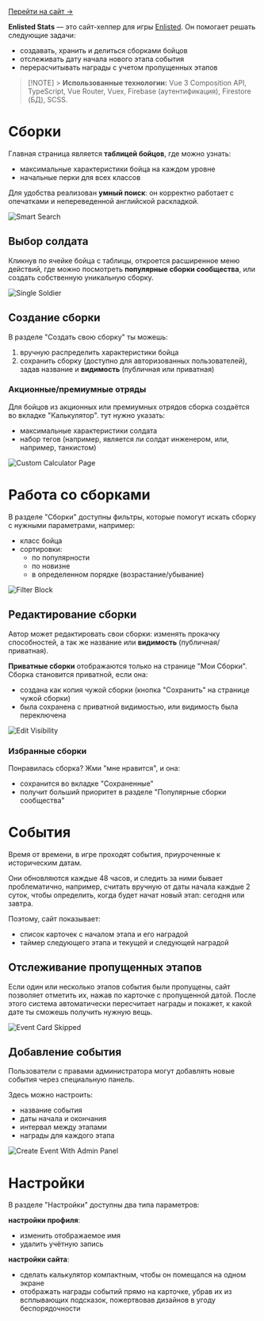[Перейти на сайт →](https://enlisted-stats.web.app/)

**Enlisted Stats** — это сайт-хелпер для игры [Enlisted](https://enlisted.net/). Он помогает решать следующие задачи:

- создавать, хранить и делиться сборками бойцов
- отслеживать дату начала нового этапа события
- перерасчитывать награды с учетом пропущенных этапов

> [!NOTE] > **Использованные технологии:** Vue 3 Composition API, TypeScript, Vue Router, Vuex, Firebase (аутентификация), Firestore (БД), SCSS.

# Сборки

Главная страница является **таблицей бойцов**, где можно узнать:

- максимальные характеристики бойца на каждом уровне
- начальные перки для всех классов

Для удобства реализован **умный поиск**: он корректно работает с опечатками и непереведенной английской раскладкой.

![Smart Search](src/assets/readme/01_SmartSearch.png)

## Выбор солдата

Кликнув по ячейке бойца с таблицы, откроется расширенное меню действий, где можно посмотреть **популярные сборки сообщества**, или создать собственную уникальную сборку.

![Single Soldier](src/assets/readme/02_SingleSoldier.png)

## Создание сборки

В разделе "Создать свою сборку" ты можешь:

1. вручную распределить характеристики бойца
2. сохранить сборку (доступно для авторизованных пользователей), задав название и **видимость** (публичная или приватная)

### Акционные/премиумные отряды

Для бойцов из акционных или премиумных отрядов сборка создаётся во вкладке "Калькулятор". тут нужно указать:

- максимальные характеристики солдата
- набор тегов (например, является ли солдат инженером, или, например, танкистом)

![Custom Calculator Page](src/assets/readme/03_CustomCalculator.png)

# Работа со сборками

В разделе "Сборки" доступны фильтры, которые помогут искать сборку с нужными параметрами, например:

- класс бойца
- сортировки:
  - по популярности
  - по новизне
  - в определенном порядке (возрастание/убывание)

![Filter Block](src/assets/readme/04_FilterBlock.png)

## Редактирование сборки

Автор может редактировать свои сборки: изменять прокачку способностей, а так же название или **видимость** (публичная/приватная).

**Приватные сборки** отображаются только на странице "Мои Сборки". Сборка становится приватной, если она:

- создана как копия чужой сборки (кнопка "Сохранить" на странице чужой сборки)
- была сохранена с приватной видимостью, или видимость была переключена

![Edit Visibility](src/assets/readme/05_EditVisibility.png)

### Избранные сборки

Понравилась сборка? Жми "мне нравится", и она:

- сохранится во вкладке "Сохраненные"
- получит больший приоритет в разделе "Популярные сборки сообщества"

# События

Время от времени, в игре проходят события, приуроченные к историческим датам.

Они обновляются каждые 48 часов, и следить за ними бывает проблематично, например, считать вручную от даты начала каждые 2 суток, чтобы определить, когда будет начат новый этап: сегодня или завтра.

Поэтому, сайт показывает:

- список карточек с началом этапа и его наградой
- таймер следующего этапа и текущей и следующей наградой

## Отслеживание пропущенных этапов

Если один или несколько этапов события были пропущены, сайт позволяет отметить их, нажав по карточке с пропущенной датой.
После этого система автоматически пересчитает награды и покажет, к какой дате ты сможешь получить нужную вещь.

![Event Card Skipped](src/assets/readme/06_EventCardSkipped.png)

## Добавление события

Пользователи с правами администратора могут добавлять новые события через специальную панель.

Здесь можно настроить:

- название события
- даты начала и окончания
- интервал между этапами
- награды для каждого этапа

![Create Event With Admin Panel](src/assets/readme/07_AdminPanel.png)

# Настройки

В разделе "Настройки" доступны два типа параметров:

**настройки профиля**:

- изменить отображаемое имя
- удалить учётную запись

**настройки сайта**:

- сделать калькулятор компактным, чтобы он помещался на одном экране
- отображать награды событий прямо на карточке, убрав их из всплывающих подсказок, пожертвовав дизайнов в угоду беспорядочности
